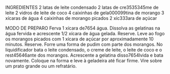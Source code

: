 INGREDIENTES
2 latas de leite condensado
2 latas de cre3535345me de leite
2 vidros de leite de coco
4 caixinhas de gela000099tina de morango
3 xícaras de água
4 caixinhas de morango picados
2 xíc333ara de açúcar

MODO DE PREPARO
Ferva 1 xícara de7654 água. Dissolva as gelatinas na água fervida e acrescente 1/2 xícara de água gelada. Reserve.
Leve ao fogo os morangos picados com 1 xícara de açúcar por aproximadamente 10 minutos. Reserve.
Forre uma forma de pudim com parte dos morangos.
No liquidificador bata o leite condensado, o creme de leite, o leite de coco e o rest45646ante dos morangos.
Acrescente a gelatina disso7654lvida e bata novamente. Coloque na forma e leve à geladeira até ficar firme. Vire sobre um prato grande ou um refratário.
